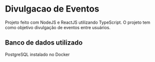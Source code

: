 # Divulgacao de Eventos
Projeto feito com NodeJS e ReactJS utilizando TypeScript. O projeto tem como objetivo divulgação de eventos entre usuários.

## Banco de dados utilizado
PostgreSQL instalado no Docker
